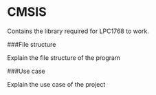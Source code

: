 CMSIS
======================

Contains the library required for LPC1768 to work.

###File structure 

Explain the file structure of the program

###Use case

Explain the use case of the project